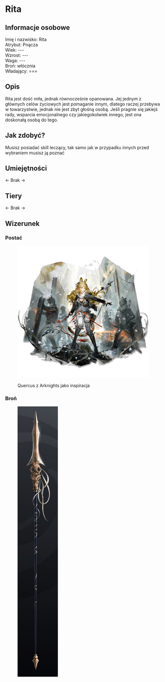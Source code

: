 # Rita

## Informacje osobowe

Imię i nazwisko: Rita\
Atrybut: Pnącza\
Wiek: ---\
Wzrost: ---\
Waga: ---\
Broń: włócznia\
Władający: ===

## Opis

Rita jest dość miła, jednak równocześnie opanowana. Jej jednym z głównych celów życiowych jest pomaganie innym, dlatego raczej przebywa w towarzystwie, jednak nie jest zbyt głośną osobą. Jeśli pragnie się jakiejś rady, wsparcia emocjonalnego czy jakiegokolwiek innego, jest ona doskonałą osobą do tego.

## Jak zdobyć?

Musisz posiadać skill leczący, tak samo jak w przypadku innych przed wybraniem musisz ją poznać

## Umiejętności

<- Brak ->

## Tiery

<- Brak ->

## Wizerunek

### Postać

<figure><img src="../../.gitbook/assets/image (8).png" alt=""><figcaption><p>Quercus z Arknights jako inspiracja</p></figcaption></figure>

### Broń

<figure><img src="../../.gitbook/assets/image (7).png" alt="" width="130"><figcaption></figcaption></figure>

